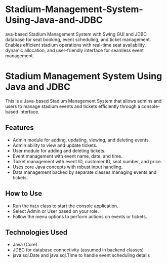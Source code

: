 # Stadium-Management-System-Using-Java-and-JDBC
ava-based Stadium Management System with Swing GUI and JDBC database for seat booking, event scheduling, and ticket management. Enables efficient stadium operations with real-time seat availability, dynamic allocation, and user-friendly interface for seamless event management.
# Stadium Management System Using Java and JDBC

This is a Java-based Stadium Management System that allows admins and users to manage stadium events and tickets efficiently through a console-based interface.

## Features

- Admin module for adding, updating, viewing, and deleting events.
- Admin ability to view and update tickets.
- User module for adding and deleting tickets.
- Event management with event name, date, and time.
- Ticket management with event ID, customer ID, seat number, and price.
- Uses core Java concepts with robust input handling.
- Data management backed by separate classes managing events and tickets.

## How to Use

- Run the `Main` class to start the console application.
- Select Admin or User based on your role.
- Follow the menu options to perform actions on events or tickets.

## Technologies Used

- Java (Core)
- JDBC for database connectivity (assumed in backend classes)
- java.sql.Date and java.sql.Time to handle event scheduling details

